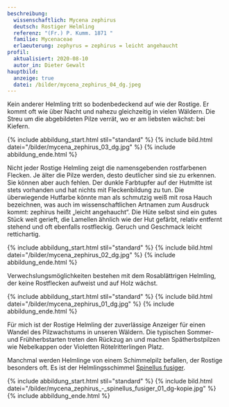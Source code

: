 ```yaml
---
beschreibung:
  wissenschaftlich: Mycena zephirus
  deutsch: Rostiger Helmling
  referenz: "(Fr.) P. Kumm. 1871 "
  familie: Mycenaceae
  erlaeuterung: zephyrus = zephirus = leicht angehaucht
profil:
  aktualisiert: 2020-08-10
  autor_in: Dieter Gewalt
hauptbild:
  anzeige: true
  datei: /bilder/mycena_zephirus_04_dg.jpeg
---
```

Kein anderer Helmling tritt so bodenbedeckend auf wie der Rostige. Er kommt oft wie über Nacht und nahezu gleichzeitig in vielen Wäldern. Die Streu um die abgebildeten Pilze verrät, wo er am liebsten wächst: bei Kiefern.

{% include abbildung_start.html stil="standard" %}
{% include bild.html datei="/bilder/mycena_zephirus_03_dg.jpg" %}
{% include abbildung_ende.html %}

Nicht jeder Rostige Helmling zeigt die namensgebenden rostfarbenen Flecken. Je älter die Pilze werden, desto deutlicher sind sie zu erkennen. Sie können aber auch fehlen. Der dunkle Farbtupfer auf der Hutmitte ist stets vorhanden und hat nichts mit Fleckenbildung zu tun. Die überwiegende Hutfarbe könnte man als schmutzig weiß mit rosa Hauch bezeichnen, was auch im wissenschaftlichen Artnamen zum Ausdruck kommt: zephirus heißt „leicht angehaucht“. Die Hüte selbst sind ein gutes Stück weit gerieft, die Lamellen ähnlich wie der Hut gefärbt, relativ entfernt stehend und oft ebenfalls rostfleckig. Geruch und Geschmack leicht rettichartig.

{% include abbildung_start.html stil="standard" %}
{% include bild.html datei="/bilder/mycena_zephirus_02_dg.jpg" %}
{% include abbildung_ende.html %}

Verwechslungsmöglichkeiten bestehen mit dem Rosablättrigen Helmling, der keine Rostflecken aufweist und auf Holz wächst.

{% include abbildung_start.html stil="standard" %}
{% include bild.html datei="/bilder/mycena_zephirus_01_dg.jpg" %}
{% include abbildung_ende.html %}

Für mich ist der Rostige Helmling der zuverlässige Anzeiger für einen Wandel des Pilzwachstums in unseren Wäldern. Die typischen Sommer- und Frühherbstarten treten den Rückzug an und machen Spätherbstpilzen wie Nebelkappen oder Violetten Rötelritterlingen Platz.

Manchmal werden Helmlinge von einem Schimmelpilz befallen, der Rostige besonders oft. Es ist der Helmlingsschimmel [Spinellus fusiger](/pilze/entries/spinellus-fusiger-helmlings-schimmel).

{% include abbildung_start.html stil="standard" %}
{% include bild.html datei="/bilder/mycena_zephirus_-_spinellus_fusiger_01_dg-kopie.jpg" %}
{% include abbildung_ende.html %}